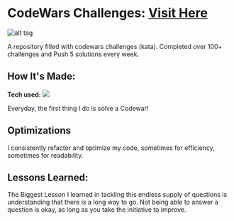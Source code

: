 # CodeWars Challenges: <a target="_blank" href="https://www.codewars.com/users/JustyMoy" >Visit Here</a> 

![alt tag](https://user-images.githubusercontent.com/87396968/178885057-8bf59822-dc2d-4d9b-9c3b-9d70221e62b8.png)

A repository filled with codewars challenges (kata). Completed over 100+ challenges and Push 5 solutions every week.

## How It's Made:

**Tech used:** <img src="https://img.shields.io/static/v1?label=|&message=JAVASCRIPT&color=3c7f5d&style=plastic&logo=javascript"/>

Everyday, the first thing I do is solve a Codewar! 

## Optimizations

I consistently refactor and optimize my code, sometimes for efficiency, sometimes for readability. 

## Lessons Learned:

The Biggest Lesson I learned in tackling this endless supply of questions is understanding that there is a long way to go. Not being able to answer a question is okay, as long as you take the initiative to improve.
